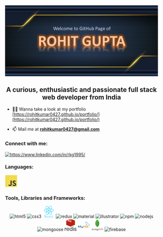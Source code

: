 ![gitBannerPic](https://github.com/rohitkumar0427/rohitkumar0427/blob/main/Cover.jpg)

<h2  align="center">A curious, enthusiastic and passionate full stack web developer from India</h2>

- 👨‍💻 Wanna take a look at my portfolio [https://rohitkumar0427.github.io/portfolio/](https://rohitkumar0427.github.io/portfolio/)

- 📫 Mail me at **rohitkumar0427@gmail.com**

<h3 align="left">Connect with me:</h3>
<p align="left">
<a href="https://www.linkedin.com/in/rkg1995/" target="blank"><img align="center" src="https://raw.githubusercontent.com/rahuldkjain/github-profile-readme-generator/master/src/images/icons/Social/linked-in-alt.svg" alt="https://www.linkedin.com/in/rkg1995/" height="30" width="40" /></a>
</p>

<h3 align="left">Languages: </h3>
<p align="left">
  <img src="https://raw.githubusercontent.com/devicons/devicon/master/icons/javascript/javascript-original.svg" alt="javascript" width="40" height="40"/>
</p>

<h3 align="left">Tools, Libraries and Frameworks: </h3>
<p align="center">  
  
  <img width="40" height="40" src="https://user-images.githubusercontent.com/77038661/126056320-83821049-beec-4f4b-ae1b-cfa2697f6eca.png" alt="html5" margin="40"/>
  <img width="40" height="40" src="https://user-images.githubusercontent.com/77038661/126056387-2f04d5ca-4f92-4fd1-b0e7-aa923436afb8.png" alt="css3"  margin="40"/>
  <img src="https://raw.githubusercontent.com/devicons/devicon/master/icons/react/react-original-wordmark.svg" alt="react" width="40" height="40" margin="40"/>
  <img src="https://user-images.githubusercontent.com/77038661/126056535-6d1b0c69-1d2c-451b-a27b-23de59d01ccb.png" alt="redux" width="40" height="40" margin="40" />
  <img src="https://user-images.githubusercontent.com/77038661/126056707-52022a28-3b39-4512-9098-128bfcd2af26.png" alt="material" width="40" height="40"  margin="40"/>
  <img src="https://www.vectorlogo.zone/logos/adobe_illustrator/adobe_illustrator-icon.svg" alt="illustrator" width="40" height="40" margin="40"/>
  <img src="https://user-images.githubusercontent.com/77038661/126056749-1b8695e2-53f8-4072-baaf-b9aeb5628c4e.png" alt="npm" width="40" height="40" margin="40" />
  <img src="https://user-images.githubusercontent.com/77038661/126057456-dd7b1466-9ecb-4a51-b1ae-698300863f8c.png" alt="nodejs" width="60" height="40" margin="40" />
  <img src="https://user-images.githubusercontent.com/77038661/126057320-5a351c96-ae79-425b-9237-a1026c8c1440.png" alt="mongoose" width="60" height="40" margin="40" />
  <img src="https://raw.githubusercontent.com/devicons/devicon/master/icons/redis/redis-original-wordmark.svg" alt="redis" width="40" height="40" margin="40"/>
  <img src="https://raw.githubusercontent.com/devicons/devicon/master/icons/mysql/mysql-original-wordmark.svg" alt="mysql" width="40" height="40" margin="40"/>
  <img src="https://raw.githubusercontent.com/devicons/devicon/master/icons/mongodb/mongodb-original-wordmark.svg" alt="mongodb" width="40" height="40" margin="40"/>
  <img src="https://www.vectorlogo.zone/logos/firebase/firebase-icon.svg" alt="firebase" width="40" height="40"/>
</p>
